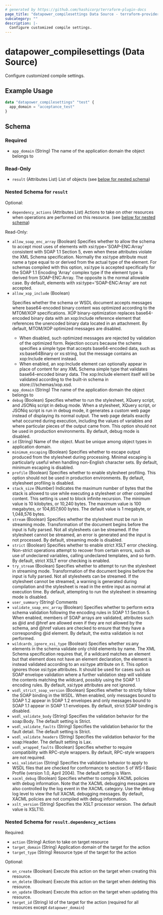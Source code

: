 ```yaml
---
# generated by https://github.com/hashicorp/terraform-plugin-docs
page_title: "datapower_compilesettings Data Source - terraform-provider-datapower"
subcategory: ""
description: |-
  Configure customized compile settings.
---
```


# datapower_compilesettings (Data Source)

Configure customized compile settings.

## Example Usage

```terraform
data "datapower_compilesettings" "test" {
  app_domain = "acceptance_test"
}
```

<!-- schema generated by tfplugindocs -->
## Schema

### Required

- `app_domain` (String) The name of the application domain the object belongs to

### Read-Only

- `result` (Attributes List) List of objects (see [below for nested schema](#nestedatt--result))

<a id="nestedatt--result"></a>
### Nested Schema for `result`

Optional:

- `dependency_actions` (Attributes List) Actions to take on other resources when operations are performed on this resource. (see [below for nested schema](#nestedatt--result--dependency_actions))

Read-Only:

- `allow_soap_enc_array` (Boolean) Specifies whether to allow the schema to accept most uses of elements with xsi:type='SOAP-ENC:Array' consistent with SOAP 1.1 Section 5, even when these attributes violate the XML Schema specification. Normally the xsi:type attribute must name a type equal to or derived from the actual type of the element. For schemas compiled with this option, xsi:type is accepted specifically for the SOAP 1.1 Encoding 'Array' complex type if the element type is derived from SOAP-ENC:Array. The opposite is the normal allowable case. By default, elements with xsi:type='SOAP-ENC:Array' are not accepted.
- `allow_xop_include` (Boolean) <p>Specifies whether the schema or WSDL document accepts messages where base64-encoded binary content was optimized according to the MTOM/XOP specifications. XOP binary-optimization replaces base64-encoded binary data with an xop:Include reference element that references the unencoded binary data located in an attachment. By default, MTOM/XOP optimized messages are disabled.</p><ul><li>When disabled, such optimized messages are rejected by validation of the optimized form. Rejection occurs because the schema specifies a simple type that accepts base64-encoded data, such as xs:base64Binary or xs:string, but the message contains an xop:Include element instead.</li><li>When enabled, an xop:Include element can optionally appear in place of content for any XML Schema simple type that validates base64-encoded binary data. The xop:Include element itself will be validated according to the built-in schema in store:///schemas/xop.xsd.</li></ul>
- `app_domain` (String) The name of the application domain the object belongs to
- `debug` (Boolean) Specifies whether to run the stylesheet, XQuery script, and JSONiq script in debug mode. When a stylesheet, XQuery script, or JSONiq script is run in debug mode, it generates a custom web page instead of displaying its normal output. The web page details exactly what occurred during execution, including the values of variables and where particular pieces of the output came from. This option should not be used in production environments. By default, debug mode is disabled.
- `id` (String) Name of the object. Must be unique among object types in application domain.
- `minimum_escaping` (Boolean) Specifies whether to escape output produced from the stylesheet during processing. Minimal escaping is particularly useful when handling non-English character sets. By default, minimum escaping is disabled.
- `profile` (Boolean) Specifies whether to enable stylesheet profiling. This option should not be used in production environments. By default, stylesheet profiling is disabled.
- `stack_size` (Number) Indicates the maximum number of bytes that the stack is allowed to use while executing a stylesheet or other compiled content. This setting is used to block infinite recursion. The minimum value is 10 kilobytes, or 10,240 bytes. The maximum value is 100 megabytes, or 104,857,600 bytes. The default value is 1 megabyte, or 1,048,576 bytes.
- `stream` (Boolean) Specifies whether the stylesheet must be run in streaming mode. Transformation of the document begins before the input is fully parsed. Not all stylesheets can be streamed. If the stylesheet cannot be streamed, an error is generated and the input is not processed. By default, streaming mode is disabled.
- `strict` (Boolean) Specifies whether to enable strict XSLT error checking. Non-strict operations attempt to recover from certain errors, such as use of undeclared variables, calling undeclared templates, and so forth. By default, strict XSLT error checking is enabled.
- `try_stream` (Boolean) Specifies whether to attempt to run the stylesheet in streaming mode. Transformation of the document begins before the input is fully parsed. Not all stylesheets can be streamed. If the stylesheet cannot be streamed, a warning is generated during compilation and the stylesheet is read in the entire input as normal at execution time. By default, attempting to run the stylesheet in streaming mode is disabled.
- `user_summary` (String) Comments
- `validate_soap_enc_array` (Boolean) Specifies whether to perform extra schema validation following the encoding rules in SOAP 1.1 Section 5. When enabled, members of SOAP arrays are validated, attributes such as @id and @href are allowed even if they are not allowed by the schema, and @href values are checked to ensure that they have a corresponding @id element. By default, the extra validation is not performed.
- `wildcards_ignore_xsi_type` (Boolean) Specifies whether xs:any elements in the schema validate only child elements by name. The XML Schema specification requires that, if a wildcard matches an element but that element does not have an element declaration, the element is instead validated according to an xsi:type attribute on it. This option ignores those xsi:type attributes. It should be used for cases such as SOAP envelope validation where a further validation step will validate the contents matching the wildcard, possibly using the SOAP 1.1 encoding rules. By default, xsi:type attributes are not ignored.
- `wsdl_strict_soap_version` (Boolean) Specifies whether to strictly follow the SOAP binding in the WSDL. When enabled, only messages bound to SOAP 1.2 appear in SOAP 1.2 envelopes and only messages bound to SOAP 1.1 appear in SOAP 1.1 envelopes. By default, strict SOAP binding is disabled.
- `wsdl_validate_body` (String) Specifies the validation behavior for the soap:Body. The default setting is Strict.
- `wsdl_validate_faults` (String) Specifies the validation behavior for the fault detail. The default setting is Strict.
- `wsdl_validate_headers` (String) Specifies the validation behavior for the soap:Header. The default setting is Lax.
- `wsdl_wrapped_faults` (Boolean) Specifies whether to require compatibility with RPC-style wrappers. By default, RPC-style wrappers are not required.
- `wsi_validation` (String) Specifies the validation behavior to apply to WSDL files that are checked for conformance to section 5 of WS-I Basic Profile (version 1.0, April 2004). The default setting is Warn.
- `xacml_debug` (Boolean) Specifies whether to compile XACML policies with debug information. Note that the XACML debugging messages are also controlled by the log event in the XACML category. Use the debug log level to view the full XACML debugging messages. By default, XACML policies are not compiled with debug information.
- `xslt_version` (String) Specifies the XSLT processor version. The default value is XSLT10.

<a id="nestedatt--result--dependency_actions"></a>
### Nested Schema for `result.dependency_actions`

Required:

- `action` (String) Action to take on target resource
- `target_domain` (String) Application domain of the target for the action
- `target_type` (String) Resource type of the target for the action

Optional:

- `on_create` (Boolean) Execute this action on the target when creating this resource.
- `on_delete` (Boolean) Execute this action on the target when deleting this resource.
- `on_update` (Boolean) Execute this action on the target when updating this resource.
- `target_id` (String) Id of the target for the action (required for all resources except `datapower_domain`)
